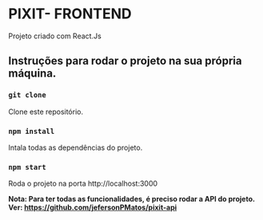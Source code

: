 # PIXIT- FRONTEND

Projeto criado com React.Js

## Instruções para rodar o projeto na sua própria máquina.

### `git clone`

Clone este repositório.

### `npm install`

Intala todas as dependências do projeto.

### `npm start`

Roda o projeto na porta http://localhost:3000

**Nota: Para ter todas as funcionalidades, é preciso rodar a API do projeto. Ver: https://github.com/jefersonPMatos/pixit-api**
